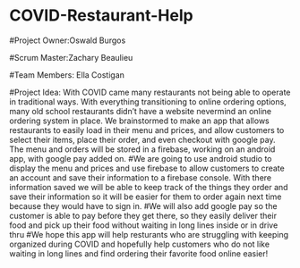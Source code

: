 # COVID-Restaurant-Help
#Project Owner:Oswald Burgos

#Scrum Master:Zachary Beaulieu

#Team Members: Ella Costigan

#Project Idea: With COVID came many restaurants not being able to operate in traditional ways. With everything transitioning to online ordering options, many old school restaurants didn’t have a website nevermind an online ordering system in place. We brainstormed to make an app that allows restaurants to easily load in their menu and prices, and allow customers to select their items, place their order, and even checkout with google pay. The menu and orders will be stored in a firebase, working on an android app, with google pay added on.
#We are going to use android studio to display the menu and prices and use firebase to allow customers to create an account and save their information to a firebase console. With there information saved we will be able to keep track of the things they order and save their information so it will be easier for them to order again next time because they would have to sign in. 
#We will also add google pay so the customer is able to pay before they get there, so they easily deliver their food and pick up their food without waiting in long lines inside or in drive thru
#We hope this app will help resturants who are struggling with keeping organized during COVID and hopefully help customers who do not like waiting in long lines and find ordering their favorite food online easier!
